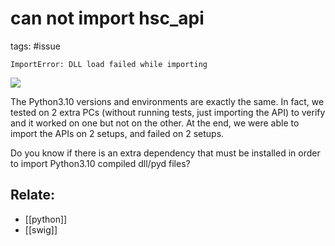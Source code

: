 # can not import hsc_api
tags: #issue

```
ImportError: DLL load failed while importing
```
![](images/2022-01-17-17-42-03.png)
          

The Python3.10 versions and environments are exactly the same. In fact, we tested on 2 extra PCs (without running tests, just importing the API) to verify and it worked on one but not on the other. At the end, we were able to import the APIs on 2 setups, and failed on 2 setups.

Do you know if there is an extra dependency that must be installed in order to import Python3.10 compiled dll/pyd files?

## Relate:
- [[python]]
- [[swig]]
